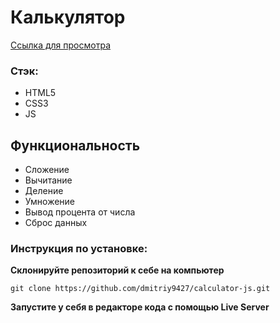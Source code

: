 # Калькулятор

<a href='https://dmitriy9427.github.io/calculator-js/' target='_blank'>Ссылка для просмотра</a>

### Стэк:

- HTML5
- CSS3
- JS

## Функциональность

- Сложение
- Вычитание
- Деление
- Умножение
- Вывод процента от числа
- Сброс данных

### Инструкция по установке:

**Склонируйте репозиторий к себе на компьютер**

```
git clone https://github.com/dmitriy9427/calculator-js.git
```

**Запустите у себя в редакторе кода с помощью Live Server**

